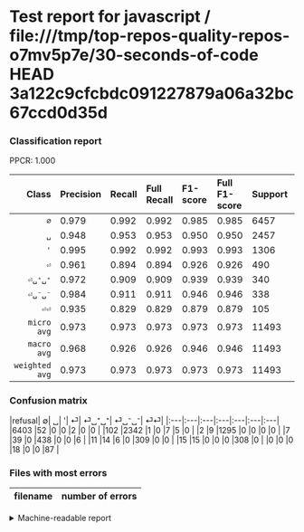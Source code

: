 # Test report for javascript / file:///tmp/top-repos-quality-repos-o7mv5p7e/30-seconds-of-code HEAD 3a122c9cfcbdc091227879a06a32bc67ccd0d35d

### Classification report

PPCR: 1.000

| Class | Precision | Recall | Full Recall | F1-score | Full F1-score | Support | Full Support | PPCR |
|------:|:----------|:-------|:------------|:---------|:---------|:--------|:-------------|:-----|
| `∅` | 0.979| 0.992| 0.992| 0.985| 0.985| 6457| 6457| 1.000 |
| `␣` | 0.948| 0.953| 0.953| 0.950| 0.950| 2457| 2457| 1.000 |
| `'` | 0.995| 0.992| 0.992| 0.993| 0.993| 1306| 1306| 1.000 |
| `⏎` | 0.961| 0.894| 0.894| 0.926| 0.926| 490| 490| 1.000 |
| `⏎␣⁺␣⁺` | 0.972| 0.909| 0.909| 0.939| 0.939| 340| 340| 1.000 |
| `⏎␣⁻␣⁻` | 0.984| 0.911| 0.911| 0.946| 0.946| 338| 338| 1.000 |
| `⏎⏎` | 0.935| 0.829| 0.829| 0.879| 0.879| 105| 105| 1.000 |
| `micro avg` | 0.973| 0.973| 0.973| 0.973| 0.973| 11493| 11493| 1.000 |
| `macro avg` | 0.968| 0.926| 0.926| 0.946| 0.946| 11493| 11493| 1.000 |
| `weighted avg` | 0.973| 0.973| 0.973| 0.973| 0.973| 11493| 11493| 1.000 |

### Confusion matrix

|refusal|  ∅| ␣| '| ⏎| ⏎␣⁺␣⁺| ⏎␣⁻␣⁻| ⏎⏎| 
|:---|:---|:---|:---|:---|:---|:---|
|6403 |52 |0 |0 |2 |0 |0 |
|102 |2342 |1 |0 |7 |5 |0 |
|2 |9 |1295 |0 |0 |0 |0 |
|7 |39 |0 |438 |0 |0 |6 |
|11 |14 |6 |0 |309 |0 |0 |
|15 |15 |0 |0 |0 |308 |0 |
|0 |0 |0 |18 |0 |0 |87 |

### Files with most errors

| filename | number of errors|
|:----:|:-----|

<details>
    <summary>Machine-readable report</summary>
```json
{
  "cl_report": {"\u0027": {"f1-score": 0.9930981595092024, "precision": 0.9946236559139785, "recall": 0.9915773353751914, "support": 1306}, "macro avg": {"f1-score": 0.9455896951699992, "precision": 0.9676005597097526, "recall": 0.9255606263204481, "support": 11493}, "micro avg": {"f1-score": 0.9729400504655007, "precision": 0.9729400504655007, "recall": 0.9729400504655007, "support": 11493}, "weighted avg": {"f1-score": 0.9727326826652207, "precision": 0.9728799927331918, "recall": 0.9729400504655007, "support": 11493}, "\u2205": {"f1-score": 0.9853043009925367, "precision": 0.9790519877675841, "recall": 0.9916369831190955, "support": 6457}, "\u23ce": {"f1-score": 0.9260042283298098, "precision": 0.9605263157894737, "recall": 0.8938775510204081, "support": 490}, "\u23ce\u23ce": {"f1-score": 0.8787878787878788, "precision": 0.9354838709677419, "recall": 0.8285714285714286, "support": 105}, "\u23ce\u2423\u207a\u2423\u207a": {"f1-score": 0.939209726443769, "precision": 0.9716981132075472, "recall": 0.9088235294117647, "support": 340}, "\u23ce\u2423\u207b\u2423\u207b": {"f1-score": 0.946236559139785, "precision": 0.9840255591054313, "recall": 0.9112426035502958, "support": 338}, "\u2423": {"f1-score": 0.950487012987013, "precision": 0.9477944152165115, "recall": 0.9531949531949532, "support": 2457}},
  "cl_report_full": {"\u0027": {"f1-score": 0.9930981595092024, "precision": 0.9946236559139785, "recall": 0.9915773353751914, "support": 1306}, "macro avg": {"f1-score": 0.9455896951699992, "precision": 0.9676005597097526, "recall": 0.9255606263204481, "support": 11493}, "micro avg": {"f1-score": 0.9729400504655007, "precision": 0.9729400504655007, "recall": 0.9729400504655007, "support": 11493}, "weighted avg": {"f1-score": 0.9727326826652207, "precision": 0.9728799927331918, "recall": 0.9729400504655007, "support": 11493}, "\u2205": {"f1-score": 0.9853043009925367, "precision": 0.9790519877675841, "recall": 0.9916369831190955, "support": 6457}, "\u23ce": {"f1-score": 0.9260042283298098, "precision": 0.9605263157894737, "recall": 0.8938775510204081, "support": 490}, "\u23ce\u23ce": {"f1-score": 0.8787878787878788, "precision": 0.9354838709677419, "recall": 0.8285714285714286, "support": 105}, "\u23ce\u2423\u207a\u2423\u207a": {"f1-score": 0.939209726443769, "precision": 0.9716981132075472, "recall": 0.9088235294117647, "support": 340}, "\u23ce\u2423\u207b\u2423\u207b": {"f1-score": 0.946236559139785, "precision": 0.9840255591054313, "recall": 0.9112426035502958, "support": 338}, "\u2423": {"f1-score": 0.950487012987013, "precision": 0.9477944152165115, "recall": 0.9531949531949532, "support": 2457}},
  "ppcr": 1.0
}
```
</details>
